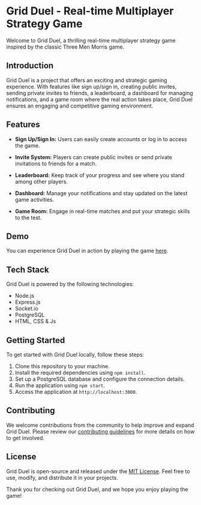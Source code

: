 # Grid Duel - Real-time Multiplayer Strategy Game

Welcome to Grid Duel, a thrilling real-time multiplayer strategy game inspired by the classic Three Men Morris game.


## Introduction

Grid Duel is a project that offers an exciting and strategic gaming experience. With features like sign up/sign in, creating public invites, sending private invites to friends, a leaderboard, a dashboard for managing notifications, and a game room where the real action takes place, Grid Duel ensures an engaging and competitive gaming environment.

## Features

- **Sign Up/Sign In:** Users can easily create accounts or log in to access the game.

- **Invite System:** Players can create public invites or send private invitations to friends for a match.

- **Leaderboard:** Keep track of your progress and see where you stand among other players.

- **Dashboard:** Manage your notifications and stay updated on the latest game activities.

- **Game Room:** Engage in real-time matches and put your strategic skills to the test.

## Demo

You can experience Grid Duel in action by playing the game [here](https://grid-duel-beta.onrender.com).

## Tech Stack

Grid Duel is powered by the following technologies:

- Node.js
- Express.js
- Socket.io
- PostgreSQL
- HTML, CSS & Js

## Getting Started

To get started with Grid Duel locally, follow these steps:

1. Clone this repository to your machine.
2. Install the required dependencies using `npm install`.
3. Set up a PostgreSQL database and configure the connection details.
4. Run the application using `npm start`.
5. Access the application at `http://localhost:3000`.

## Contributing

We welcome contributions from the community to help improve and expand Grid Duel. Please review our [contributing guidelines](CONTRIBUTING.md) for more details on how to get involved.

## License

Grid Duel is open-source and released under the [MIT License](LICENSE). Feel free to use, modify, and distribute it in your projects.

Thank you for checking out Grid Duel, and we hope you enjoy playing the game!

